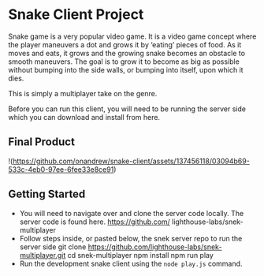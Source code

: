 # Snake Client Project

Snake game is a very popular video game. It is a video game concept where the player maneuvers a dot and grows it by ‘eating’ pieces of food. As it moves and eats, it grows and the growing snake becomes an obstacle to smooth maneuvers. The goal is to grow it to become as big as possible without bumping into the side walls, or bumping into itself, upon which it dies.

This is simply a multiplayer take on the genre.

Before you can run this client, you will need to be running the server side which you can download and install from here. 

## Final Product

!(https://github.com/onandrew/snake-client/assets/137456118/03094b69-533c-4eb0-97ee-6fee33e8ce91)


## Getting Started

- You will need to navigate over and clone the server code locally. The server code is found here. https://github.com/     lighthouse-labs/snek-multiplayer
- Follow steps inside, or pasted below, the snek server repo to run the server side
git clone https://github.com/lighthouse-labs/snek-multiplayer.git
cd snek-multiplayer
npm install
npm run play
- Run the development snake client using the `node play.js` command.